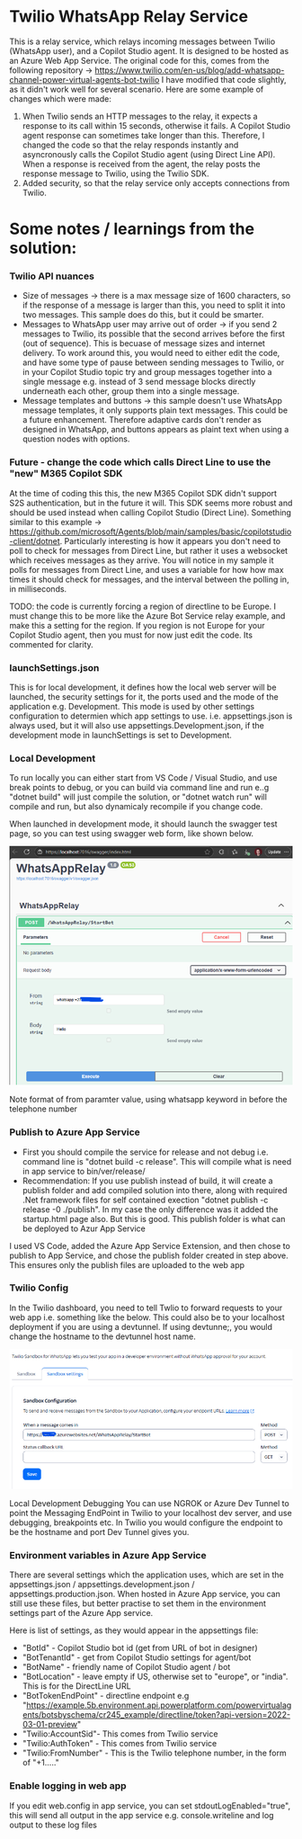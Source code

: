 # Twilio WhatsApp Relay Service
This is a relay service, which relays incoming messages between Twilio (WhatsApp user), and a Copilot Studio agent. It is designed to be hosted as an Azure Web App Service.
The original code for this, comes from the following repository -> https://www.twilio.com/en-us/blog/add-whatsapp-channel-power-virtual-agents-bot-twilio
I have modified that code slightly, as it didn't work well for several scenario. Here are some example of changes which were made: 

1. When Twilio sends an HTTP messages to the relay, it expects a response to its call within 15 seconds, otherwise it fails. A Copilot Studio agent response can sometimes take longer than this. Therefore, I changed the code so that the relay responds instantly and asyncronously calls the Copilot Studio agent (using Direct Line API). When a response is received from the agent, the relay posts the response message to Twilio, using the Twilio SDK.
2. Added security, so that the relay service only accepts connections from Twilio.

# Some notes / learnings from the solution:

### Twilio API nuances

- Size of messages -> there is a max message size of 1600 characters, so if the response of a message is larger than this, you need to split it into two messages. This sample does do this, but it could be smarter.
- Messages to WhatsApp user may arrive out of order -> if you send 2 messages to Twilio, its possible that the second arrives before the first (out of sequence). This is becuase of message sizes and internet delivery. To work around this, you would need to either edit the code, and have some type of pause between sending messages to Twilio, or in your Copilot Studio topic try and group messages together into a single message e.g. instead of 3 send message blocks directly underneath each other, group them into a single message.
- Message templates and buttons -> this sample doesn't use WhatsApp message templates, it only supports plain text messages. This could be a future enhancement. Therefore adaptive cards don't render as designed in WhatsApp, and buttons appears as plaint text when using a question nodes with options.

### Future - change the code which calls Direct Line to use the "new" M365 Copilot SDK

At the time of coding this this, the new M365 Copilot SDK didn't support S2S authentication, but in the future it will. This SDK seems more robust and should be used instead when calling Copilot Studio (Direct Line). Something similar to this example -> https://github.com/microsoft/Agents/blob/main/samples/basic/copilotstudio-client/dotnet.
Particularly interesting is how it appears you don't need to poll to check for messages from Direct Line, but rather it uses a websocket which receives messages as they arrive. You will notice in my sample it polls for messages from Direct Line, and uses a variable for how how max times it should check for messages, and the interval between the polling in, in milliseconds.

TODO: the code is currently forcing a region of directline to be Europe. I must change this to be more like the Azure Bot Service relay example, and make this a setting for the region. If you region is not Europe for your Copilot Studio agent, then you must for now just edit the code. Its commented for clarity.

### launchSettings.json

This is for local development, it defines how the local web server will be launched, the security settings for it, the ports used and the mode of the application e.g. Development. This mode is used by other settings configuration to determien which app settings to use. i.e. appsettings.json is always used, but it will also use appsettings.Development.json, if the development mode in launchSettings is set to Development.

### Local Development

To run locally you can either start from VS Code / Visual Studio, and use break points to debug, or you can build via command line and run e..g "dotnet build" will just compile the solution, or "dotnet watch run" will compile and run, but also dynamicaly recompile if you change code.

When launched in development mode, it should launch the swagger test page, so you can test using swagger web form, like shown below.

![Swagger](https://github.com/m-odonovan/copilot-studio-relays/blob/main/Twilio%20WhatsApp%20Relay/images/swagger.png?raw=true "Swagger")

Note format of from paramter value, using whatsapp keyword in before the telephone number

### Publish to Azure App Service

 - First you should compile the service for release and not debug i.e. command line is "dotnet build -c release". This will compile what is need in app service to bin/ver/release/
 - Recommendation: If you use publish instead of build, it will create a publish folder and add compiled solution into there, along with required .Net framework files for self contained exection "dotnet publish -c release -0 ./publish". In my case the only difference was it added the startup.html page also. But this is good. This publish folder is what can be deployed to Azur App Service

I used VS Code, added the Azure App Service Extension, and then chose to publish to App Service, and chose the publish folder created in step above. This ensures only the publish files are uploaded to the web app

### Twilio Config

In the Twilio dashboard, you need to tell Twlio to forward requests to your web app i.e. something like the below. This could also be to your localhost deployment if you are using a devtunnel. If using devtunne;, you would change the hostname to the devtunnel host name.

![Twilio Config](https://github.com/m-odonovan/copilot-studio-relays/blob/main/Twilio%20WhatsApp%20Relay/images/TwilioConfig.png?raw=true "Twilio Config")

Local Development Debugging
You can use NGROK or Azure Dev Tunnel to point the Messaging EndPoint in Twilio to your localhost dev server, and use debugging, breakpoints etc. In Twilio you would configure the endpoint to be the hostname and port Dev Tunnel gives you.

### Environment variables in Azure App Service

There are several settings which the application uses, which are set in the appsettings.json / appsettings.development.json / appsettings.production.json. When hosted in Azure App service, you can still use these files, but better practise to set them in the environment settings part of the Azure App service.

Here is list of settings, as they would appear in the appsettings file:

- "BotId" - Copilot Studio bot id (get from URL of bot in designer)
- "BotTenantId" - get from Copilot Studio settings for agent/bot
- "BotName" - friendly name of Copilot Studio agent / bot
- "BotLocation" - leave empty if US, otherwise set to "europe", or "india". This is for the DirectLine URL
- "BotTokenEndPoint" - directline endpoint e.g "https://example.5b.environment.api.powerplatform.com/powervirtualagents/botsbyschema/cr245_example/directline/token?api-version=2022-03-01-preview"
- "Twilio:AccountSid"- This comes from Twilio service
- "Twilio:AuthToken" - This comes from Twilio service
- "Twilio:FromNumber" - This is the Twilio telephone number, in the form of "+1....."


### Enable logging in web app

If you edit web.config in app service, you can set stdoutLogEnabled="true", this will send all output in the app service e.g. console.writeline and log output to these log files

